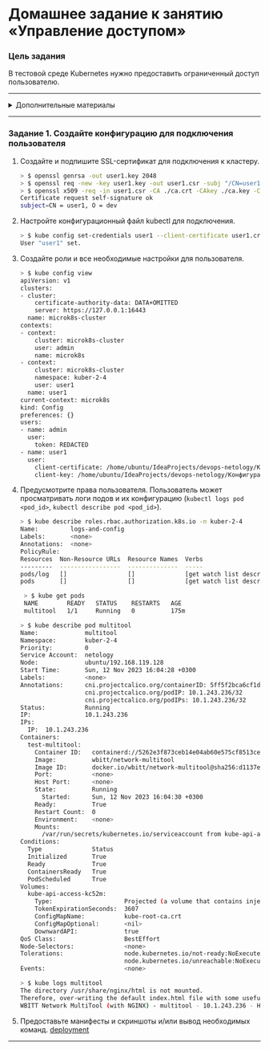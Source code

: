 # Домашнее задание к занятию «Управление доступом»### Цель заданияВ тестовой среде Kubernetes нужно предоставить ограниченный доступ пользователю.------<details><summary>Дополнительные материалы</summary>1. [Описание](https://kubernetes.io/docs/reference/access-authn-authz/rbac/) RBAC.2. [Пользователи и авторизация RBAC в Kubernetes](https://habr.com/ru/company/flant/blog/470503/).3. [RBAC with Kubernetes in Minikube](https://medium.com/@HoussemDellai/rbac-with-kubernetes-in-minikube-4deed658ea7b).</details>------### Задание 1. Создайте конфигурацию для подключения пользователя1. Создайте и подпишите SSL-сертификат для подключения к кластеру.    ```bash    > $ openssl genrsa -out user1.key 2048                                                            [±kuber_(2.4) ●●●]    > $ openssl req -new -key user1.key -out user1.csr -subj "/CN=user1/O=dev"                        [±kuber_(2.4) ●●●]    > $ openssl x509 -req -in user1.csr -CA ./ca.crt -CAkey ./ca.key -CAcreateserial -out user1.crt -days 30    Certificate request self-signature ok    subject=CN = user1, O = dev    ```2. Настройте конфигурационный файл kubectl для подключения.    ```bash    > $ kube config set-credentials user1 --client-certificate user1.crt --client-key user1.key       [±kuber_(2.4) ●●●]    User "user1" set.    ```3. Создайте роли и все необходимые настройки для пользователя.    ```bash    > $ kube config view                                                                              [±kuber_(2.4) ●●●]    apiVersion: v1    clusters:    - cluster:        certificate-authority-data: DATA+OMITTED        server: https://127.0.0.1:16443      name: microk8s-cluster    contexts:    - context:        cluster: microk8s-cluster        user: admin        name: microk8s    - context:        cluster: microk8s-cluster        namespace: kuber-2-4        user: user1      name: user1    current-context: microk8s    kind: Config    preferences: {}    users:    - name: admin      user:        token: REDACTED    - name: user1      user:        client-certificate: /home/ubuntu/IdeaProjects/devops-netology/Конфигурация Kubernetes/Kuber_(2.4)/user1.crt        client-key: /home/ubuntu/IdeaProjects/devops-netology/Конфигурация Kubernetes/Kuber_(2.4)/user1.key    ```4. Предусмотрите права пользователя. Пользователь может просматривать логи подов и их конфигурацию (`kubectl logs pod <pod_id>`, `kubectl describe pod <pod_id>`).    ```bash    > $ kube describe roles.rbac.authorization.k8s.io -n kuber-2-4                                                 [±kuber_(2.4) ●●●]    Name:         logs-and-config    Labels:       <none>    Annotations:  <none>    PolicyRule:    Resources  Non-Resource URLs  Resource Names  Verbs    ---------  -----------------  --------------  -----    pods/log   []                 []              [get watch list describe]    pods       []                 []              [get watch list describe]    ```   ```bash    > $ kube get pods                                                                                              [±kuber_(2.4) ●●●]    NAME        READY   STATUS    RESTARTS   AGE    multitool   1/1     Running   0          175m    ```    ```bash    > $ kube describe pod multitool                                                                                [±kuber_(2.4) ●●●]    Name:             multitool    Namespace:        kuber-2-4    Priority:         0    Service Account:  netology    Node:             ubuntu/192.168.119.128    Start Time:       Sun, 12 Nov 2023 16:04:28 +0300    Labels:           <none>    Annotations:      cni.projectcalico.org/containerID: 5ff5f2bca6cf1d563ea26fbd8eeb7058ce2bb7c939bd5b723e94a28a80e5b662                      cni.projectcalico.org/podIP: 10.1.243.236/32                      cni.projectcalico.org/podIPs: 10.1.243.236/32    Status:           Running    IP:               10.1.243.236    IPs:      IP:  10.1.243.236    Containers:      test-multitool:        Container ID:   containerd://5262e3f873ceb14e04ab60e575cf8513cebdc24bbbe3c35eda108d75379b5169        Image:          wbitt/network-multitool        Image ID:       docker.io/wbitt/network-multitool@sha256:d1137e87af76ee15cd0b3d4c7e2fcd111ffbd510ccd0af076fc98dddfc50a735        Port:           <none>        Host Port:      <none>        State:          Running          Started:      Sun, 12 Nov 2023 16:04:30 +0300        Ready:          True        Restart Count:  0        Environment:    <none>        Mounts:          /var/run/secrets/kubernetes.io/serviceaccount from kube-api-access-kc52m (ro)    Conditions:      Type              Status      Initialized       True      Ready             True      ContainersReady   True      PodScheduled      True    Volumes:      kube-api-access-kc52m:        Type:                    Projected (a volume that contains injected data from multiple sources)        TokenExpirationSeconds:  3607        ConfigMapName:           kube-root-ca.crt        ConfigMapOptional:       <nil>        DownwardAPI:             true    QoS Class:                   BestEffort    Node-Selectors:              <none>    Tolerations:                 node.kubernetes.io/not-ready:NoExecute op=Exists for 300s                                 node.kubernetes.io/unreachable:NoExecute op=Exists for 300s    Events:                      <none>    ```    ```bash    > $ kube logs multitool                                                                                        [±kuber_(2.4) ●●●]    The directory /usr/share/nginx/html is not mounted.    Therefore, over-writing the default index.html file with some useful information:    WBITT Network MultiTool (with NGINX) - multitool - 10.1.243.236 - HTTP: 80 , HTTPS: 443 . (Formerly praqma/network-multitool)    ```6. Предоставьте манифесты и скриншоты и/или вывод необходимых команд.   [deployment](https://github.com/Rain-m-a-n/devops-netology/blob/master/Конфигурация%20Kubernetes/Kuber_(2.4)/task2.yml)------